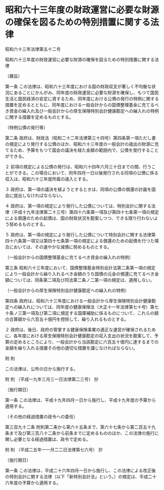 # 昭和六十三年度の財政運営に必要な財源の確保を図るための特別措置に関する法律

昭和六十三年法律第五十二号

昭和六十三年度の財政運営に必要な財源の確保を図るための特別措置に関する法律

（趣旨）

第一条 この法律は、昭和六十三年度における国の財政収支が著しく不均衡な状況にあることにかんがみ、同年度の財政運営に必要な財源を確保し、もつて国民生活と国民経済の安定に資するため、同年度における公債の発行の特例に関する措置を定めるとともに、同年度における一般会計からの国債整理基金に充てるべき資金の繰入れ及び一般会計からの厚生保険特別会計健康勘定への繰入れの特例に関する措置を定めるものとする。

（特例公債の発行等）

第二条 政府は、財政法（昭和二十二年法律第三十四号）第四条第一項ただし書の規定により発行する公債のほか、昭和六十三年度の一般会計の歳出の財源に充てるため、予算をもつて国会の議決を経た金額の範囲内で、公債を発行することができる。

２ 前項の規定による公債の発行は、昭和六十四年六月三十日までの間、行うことができる。この場合において、同年四月一日以後発行される同項の公債に係る収入は、昭和六十三年度所属の歳入とする。

３ 政府は、第一項の議決を経ようとするときは、同項の公債の償還の計画を国会に提出しなければならない。

４ 政府は、第一項の規定により発行した公債については、特別会計に関する法律（平成十九年法律第二十三号）第四十六条第一項及び第四十七条第一項の規定による償還のための起債は、国の財政状況を勘案しつつ、できる限り行わないよう努めるものとする。

５ 政府は、第一項の規定により発行した公債について特別会計に関する法律第四十六条第一項又は第四十七条第一項の規定による償還のための起債を行つた場合においては、その速やかな減債に努めるものとする。

（一般会計からの国債整理基金に充てるべき資金の繰入れの特例）

第三条 昭和六十三年度において、国債整理基金特別会計法第二条第一項の規定により一般会計から繰り入れるべき金額のうち国債の元金の償還に充てるべき金額については、同条第二項及び同法第二条ノ二第一項の規定は、適用しない。

（一般会計からの厚生保険特別会計健康勘定への繰入れの特例）

第四条 政府は、昭和六十三年度における一般会計から厚生保険特別会計健康勘定への繰入れについては、同年度の健康保険法（大正十一年法律第七十号）第七十条ノ三第一項及び第二項に規定する国庫補助に係るものについて、これらの額の合算額から六百五十億円を控除して、繰り入れるものとする。

２ 政府は、後日、政府の管掌する健康保険事業の適正な運営が確保されるために、各年度における厚生保険特別会計健康勘定の収入支出の状況を勘案して、予算の定めるところにより、一般会計から当該勘定に六百五十億円に達するまでの金額を繰り入れる措置その他の適切な措置を講じなければならない。

附 則

この法律は、公布の日から施行する。

附 則 （平成一九年三月三一日法律第二三号） 抄

（施行期日）

第一条 この法律は、平成十九年四月一日から施行し、平成十九年度の予算から適用する。

（その他の経過措置の政令への委任）

第三百九十二条 附則第二条から第六十五条まで、第六十七条から第二百五十九条まで及び第三百八十二条から前条までに定めるもののほか、この法律の施行に関し必要となる経過措置は、政令で定める。

附 則 （平成二五年一一月二二日法律第七六号） 抄

（施行期日）

第一条 この法律は、平成二十六年四月一日から施行し、この法律による改正後の特別会計に関する法律（以下「新特別会計法」という。）の規定は、平成二十六年度の予算から適用する。
